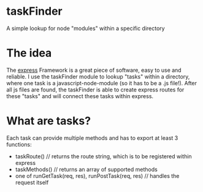 # taskFinder
A simple lookup for node "modules" within a specific directory

# The idea

The [express](https://expressjs.com) Framework is a great piece of software, easy to use and reliable.
I use the taskFinder module to lookup "tasks" within a directory, where one task is a javascript-node-module (so it has to be a .js file!).
After all js files are found, the taskFinder is able to create express routes for these "tasks" and will connect these tasks within express.


# What are tasks?

Each task can provide multiple methods and has to export at least 3 functions:

* taskRoute() // returns the route string, which is to be registered within express
* taskMethods() // returns an array of supported methods
* one of runGetTask(req, res), runPostTask(req, res) // handles the request itself
